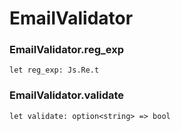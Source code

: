 # EmailValidator




### EmailValidator.reg_exp
  
`let reg_exp: Js.Re.t`  


### EmailValidator.validate
  
`let validate: option<string> => bool`  

